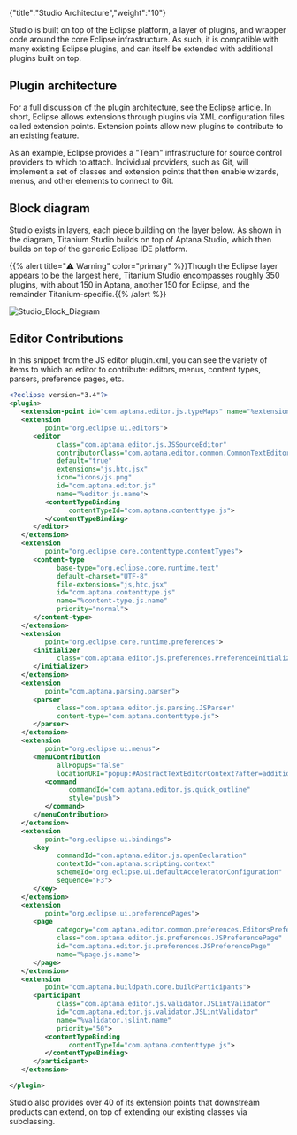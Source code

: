 {"title":"Studio Architecture","weight":"10"}

Studio is built on top of the Eclipse platform, a layer of plugins, and wrapper code around the core Eclipse infrastructure. As such, it is compatible with many existing Eclipse plugins, and can itself be extended with additional plugins built on top.

## Plugin architecture

For a full discussion of the plugin architecture, see the [Eclipse article](http://www.eclipse.org/articles/Article-Plug-in-architecture/plugin_architecture.html). In short, Eclipse allows extensions through plugins via XML configuration files called extension points. Extension points allow new plugins to contribute to an existing feature.

As an example, Eclipse provides a "Team" infrastructure for source control providers to which to attach. Individual providers, such as Git, will implement a set of classes and extension points that then enable wizards, menus, and other elements to connect to Git.

## Block diagram

Studio exists in layers, each piece building on the layer below. As shown in the diagram, Titanium Studio builds on top of Aptana Studio, which then builds on top of the generic Eclipse IDE platform.

{{% alert title="⚠️ Warning" color="primary" %}}Though the Eclipse layer appears to be the largest here, Titanium Studio encompasses roughly 350 plugins, with about 150 in Aptana, another 150 for Eclipse, and the remainder Titanium-specific.{{% /alert %}}

![Studio_Block_Diagram](/Images/appc/download/attachments/30083190/Studio_Block_Diagram.png)

## Editor Contributions

In this snippet from the JS editor plugin.xml, you can see the variety of items to which an editor to contribute: editors, menus, content types, parsers, preference pages, etc.

```xml
<?eclipse version="3.4"?>
<plugin>
   <extension-point id="com.aptana.editor.js.typeMaps" name="%extension-point.typemaps.name" schema="schema/typeMaps.exsd"/>
   <extension
         point="org.eclipse.ui.editors">
      <editor
            class="com.aptana.editor.js.JSSourceEditor"
            contributorClass="com.aptana.editor.common.CommonTextEditorActionContributor"
            default="true"
            extensions="js,htc,jsx"
            icon="icons/js.png"
            id="com.aptana.editor.js"
            name="%editor.js.name">
         <contentTypeBinding
               contentTypeId="com.aptana.contenttype.js">
         </contentTypeBinding>
      </editor>
   </extension>
   <extension
         point="org.eclipse.core.contenttype.contentTypes">
      <content-type
            base-type="org.eclipse.core.runtime.text"
            default-charset="UTF-8"
            file-extensions="js,htc,jsx"
            id="com.aptana.contenttype.js"
            name="%content-type.js.name"
            priority="normal">
      </content-type>
   </extension>
   <extension
         point="org.eclipse.core.runtime.preferences">
      <initializer
            class="com.aptana.editor.js.preferences.PreferenceInitializer">
      </initializer>
   </extension>
   <extension
         point="com.aptana.parsing.parser">
      <parser
            class="com.aptana.editor.js.parsing.JSParser"
            content-type="com.aptana.contenttype.js">
      </parser>
   </extension>
   <extension
         point="org.eclipse.ui.menus">
      <menuContribution
            allPopups="false"
            locationURI="popup:#AbstractTextEditorContext?after=additions">
         <command
               commandId="com.aptana.editor.js.quick_outline"
               style="push">
         </command>
      </menuContribution>
   </extension>
   <extension
         point="org.eclipse.ui.bindings">
      <key
            commandId="com.aptana.editor.js.openDeclaration"
            contextId="com.aptana.scripting.context"
            schemeId="org.eclipse.ui.defaultAcceleratorConfiguration"
            sequence="F3">
      </key>
   </extension>
   <extension
         point="org.eclipse.ui.preferencePages">
      <page
            category="com.aptana.editor.common.preferences.EditorsPreferencePage"
            class="com.aptana.editor.js.preferences.JSPreferencePage"
            id="com.aptana.editor.js.preferences.JSPreferencePage"
            name="%page.js.name">
      </page>
   </extension>
   <extension
         point="com.aptana.buildpath.core.buildParticipants">
      <participant
            class="com.aptana.editor.js.validator.JSLintValidator"
            id="com.aptana.editor.js.validator.JSLintValidator"
            name="%validator.jslint.name"
            priority="50">
         <contentTypeBinding
               contentTypeId="com.aptana.contenttype.js">
         </contentTypeBinding>
      </participant>
   </extension>

</plugin>
```

Studio also provides over 40 of its extension points that downstream products can extend, on top of extending our existing classes via subclassing.
